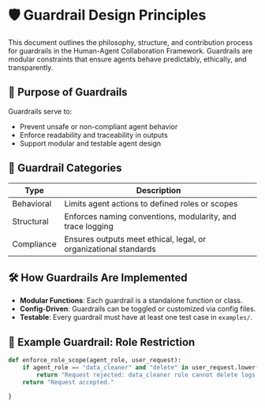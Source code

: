 # 🛡️ Guardrail Design Principles

This document outlines the philosophy, structure, and contribution process for guardrails in the Human-Agent Collaboration Framework. Guardrails are modular constraints that ensure agents behave predictably, ethically, and transparently.

## 🎯 Purpose of Guardrails

Guardrails serve to:
- Prevent unsafe or non-compliant agent behavior
- Enforce readability and traceability in outputs
- Support modular and testable agent design

## 🧩 Guardrail Categories

| Type         | Description                                                                 |
|--------------|-----------------------------------------------------------------------------|
| Behavioral   | Limits agent actions to defined roles or scopes                             |
| Structural   | Enforces naming conventions, modularity, and trace logging                  |
| Compliance   | Ensures outputs meet ethical, legal, or organizational standards            |

## 🛠️ How Guardrails Are Implemented

- **Modular Functions**: Each guardrail is a standalone function or class.
- **Config-Driven**: Guardrails can be toggled or customized via config files.
- **Testable**: Every guardrail must have at least one test case in `examples/`.

## 🧪 Example Guardrail: Role Restriction

```python
def enforce_role_scope(agent_role, user_request):
    if agent_role == "data_cleaner" and "delete" in user_request.lower():
        return "Request rejected: data_cleaner role cannot delete logs."
    return "Request accepted."

}
